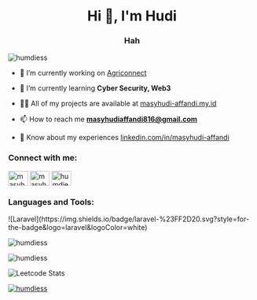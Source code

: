 <h1 align="center">Hi 👋, I'm Hudi</h1>
<h3 align="center">Hah</h3>

<p align="left"> <img src="https://komarev.com/ghpvc/?username=humdiess&label=Profile%20views&color=0e75b6&style=flat" alt="humdiess" /> </p>


- 🔭 I’m currently working on [Agriconnect](agriconnect.my.id)

- 🌱 I’m currently learning **Cyber Security, Web3**

- 👨‍💻 All of my projects are available at [masyhudi-affandi.my.id](masyhudi-affandi.my.id)

- 📫 How to reach me **masyhudiaffandi816@gmail.com**

- 📄 Know about my experiences [linkedin.com/in/masyhudi-affandi](linkedin.com/in/masyhudi-affandi)

<h3 align="left">Connect with me:</h3>
<p align="left">
<a href="https://linkedin.com/in/masyhudi-affandi" target="blank"><img align="center" src="https://raw.githubusercontent.com/rahuldkjain/github-profile-readme-generator/master/src/images/icons/Social/linked-in-alt.svg" alt="masyhudi-affandi" height="30" width="40" /></a>
<a href="https://fb.com/masyhudi affandi" target="blank"><img align="center" src="https://raw.githubusercontent.com/rahuldkjain/github-profile-readme-generator/master/src/images/icons/Social/facebook.svg" alt="masyhudi affandi" height="30" width="40" /></a>
<a href="https://instagram.com/humdiee.js" target="blank"><img align="center" src="https://raw.githubusercontent.com/rahuldkjain/github-profile-readme-generator/master/src/images/icons/Social/instagram.svg" alt="humdiee.js" height="30" width="40" /></a>
</p>

<h3 align="left">Languages and Tools:</h3>
![Laravel](https://img.shields.io/badge/laravel-%23FF2D20.svg?style=for-the-badge&logo=laravel&logoColor=white)


<p><img align="center" src="https://github-readme-stats.vercel.app/api/top-langs?username=humdiess&show_icons=true&locale=en&layout=compact" alt="humdiess" /></p>

<p><img align="center" src="https://github-readme-streak-stats.herokuapp.com/?user=humdiess&" alt="humdiess" /></p>



![Leetcode Stats](https://leetcard.jacoblin.cool/humdiess?theme=unicorn&font=Libre%20Baskerville)

<p align="left"> <a href="https://github.com/ryo-ma/github-profile-trophy"><img src="https://github-profile-trophy.vercel.app/?username=humdiess" alt="humdiess" /></a> </p>
